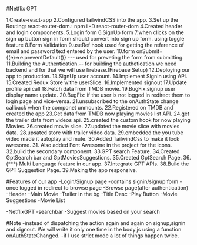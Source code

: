 #Netflix GPT

1.Create-react-app
2.Configured tailwindCSS into the app.
3.Set up the Routing: react-router-dom.: npm i -D react-router-dom
4.Created header and login compoonents.
5.Login form
6.SignUp form
7.when clicks on the sign up button sign in form should convert into sign up form. using toggle feature
8.Form Validation
9.useRef hook used for getting the reference of email and password text entered by the user.
10.form onSubmit= {(e)=>e.preventDefault()} --- used for preveting the form from submitting.
11.Building the Authentication.-- for building the authetication we need backend and for that we will use firebase.(Firebase Setup)
12.Deploying our app to production.
13.SignUp user account.
14.Implement SignIn using API.
15.Created Redux Store withe userSlice.
16.Implemented signout
17.Update profile api call
18.Fetch data from TMDB movie.
19.BugFix:signup user display name update.
20.BugFix: if the user is not logged in redirect them to login page and vice-versa.
21.unsubscribed to the onAuthState change callback when the componet unmounts.
22.Registered on TMDB and created the app
23.Get data from TMDB now playing movies list API.
24.get the trailer data from videos api.
25.created the custom hook for now playing Movies.
26.created movie slice.
27.updated the movie slice with movies data.
28.upsated store with trailer video data.
29.embedded the you tube video made it autoplay and mute.
30.Added TailwindCss to make it look awesome. 31. Also added Font Awesome in the project for the icons.
32.build the secondary component.
33.GPT search Feature.
34.Created GptSearch bar and GptMoviesSuggestions.
35.Created GptSearch Page.
36.(\*\*\*) Multi Language feature in our app.
37.Integrate GPT APIs.
38.Build the GPT Suggestion Page.
39.Making the app responsive.

#Features of our app
-Login/Signup page
-contains signin/signup form
-once logged in redirect to browse page
-Browse page(after authentication)
-Header
-Main Movie
-Trailer in the bg
-Title Desc
-Play Button
-Movie Suggestions
-Movie List

-NetflixGPT
-searchbar
-Suggest movies based on your search

#Note
-instead of dispatching the action again and again on signup,signin and signout. We will write it only one time in the body.js using a function onAuthStateChanged.
-if I use strict mode a lot of things happen twice.
